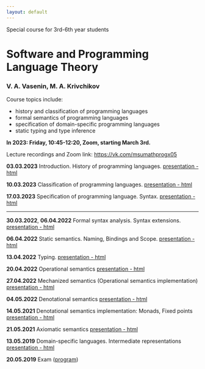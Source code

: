 ```yaml
---
layout: default
---
```

Special course for 3rd-6th year students

# Software and Programming Language Theory

### V. A. Vasenin, M. A. Krivchikov

Course topics include:

* history and classification of programming languages
* formal semantics of programming languages
* specification of domain-specific programming languages
* static typing and type inference

**In 2023: Friday, 10:45-12:20, Zoom, starting March 3rd.**

Lecture recordings and Zoom link: https://vk.com/msumathprogx05

<!--Please take a quick survey about the course: [Survey form](https://goo.gl/forms/PYP4oSGn0VfQQL403)-->


**03.03.2023** Introduction. History of programming languages. 
[presentation - html](presentations/01-Introduction.html)

**10.03.2023** Classification of programming languages. 
[presentation - html](presentations/02-Classification.html) 

**17.03.2023** Specification of programming language. Syntax. 
[presentation - html](presentations/03-Specification-Syntax.html) 

<hr/>

**30.03.2022**, **06.04.2022** Formal syntax analysis. Syntax extensions. 
[presentation - html](presentations/04-Macros-Parsing.html) 

**06.04.2022** Static semantics. Naming, Bindings and Scope. 
[presentation - html](presentations/05-Static-Semantics.html)

**13.04.2022** Typing.
[presentation - html](presentations/06-Typing.html) 

**20.04.2022** Operational semantics 
[presentation - html](presentations/07-Operational-Semantics.html)

**27.04.2022** Mechanized semantics (Operational semantics implementation)
[presentation - html](presentations/10-Operational-Semantics-Implementation.html)

**04.05.2022** Denotational semantics
[presentation - html](presentations/08-Denotational-semantics-example.html) 


**14.05.2021** Denotational semantics implementation: Monads, Fixed points
[presentation - html](presentations/09-Monads.html) 

**21.05.2021** Axiomatic semantics 
[presentation - html](presentations/11-Axiomatic-Semantics.html)

**13.05.2019** Domain-specific languages. Intermediate representations
[presentation - html](presentations/12-IR-DSL.html)

**20.05.2019** Exam ([program](presentations/program.html))
<!-- 
**24.05.2019** Possible second date for exam (by appointment)
-->
